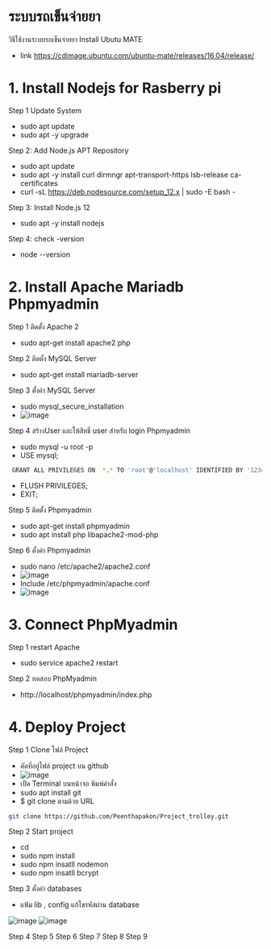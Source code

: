 # ระบบรถเข็นจ่ายยา
วิธีใช้งานระบบรถเข็นจ่ายยา
Install Ubutu MATE 
- link https://cdimage.ubuntu.com/ubuntu-mate/releases/16.04/release/
# 1. Install Nodejs  for  Rasberry pi 
Step 1 Update System
- sudo apt update
- sudo apt -y upgrade

Step 2: Add Node.js APT Repository
- sudo apt update
- sudo apt -y install curl dirmngr apt-transport-https lsb-release ca-certificates
- curl -sL https://deb.nodesource.com/setup_12.x | sudo -E bash -

Step 3: Install Node.js 12 
- sudo apt -y install nodejs

Step 4: check -version
- node --version
# 2. Install Apache Mariadb Phpmyadmin
Step 1 ติดตั้ง Apache 2 
- sudo apt-get install apache2 php 

Step 2 ติดตั้ง MySQL Server
- sudo apt-get install mariadb-server

Step 3 ตั้งค่า MySQL Server
- sudo mysql_secure_installation
- ![image](https://user-images.githubusercontent.com/73109808/119920829-27956080-bf97-11eb-8eda-331ae2ece5b5.png)

Step 4 สร้างUser และให้สิทธิ์ user สำหรับ login Phpmyadmin
- sudo mysql -u root -p
- USE mysql;
```bash
 GRANT ALL PRIVILEGES ON  *.* TO 'root'@'localhost' IDENTIFIED BY '123456' WITH GRANT OPTION;
```
- FLUSH PRIVILEGES;
- EXIT;

Step 5 ติดตั้ง Phpmyadmin
- sudo apt-get install phpmyadmin
- sudo apt install php libapache2-mod-php

Step 6 ตั้งค่า Phpmyadmin
- sudo nano /etc/apache2/apache2.conf
- ![image](https://user-images.githubusercontent.com/73109808/119921286-ecdff800-bf97-11eb-9b52-5dd6b0b74144.png)
- Include /etc/phpmyadmin/apache.conf
- ![image](https://user-images.githubusercontent.com/73109808/119921356-0c772080-bf98-11eb-8cfe-e94ad7d3fb46.png)

# 3. Connect PhpMyadmin
Step 1 restart Apache
- sudo service apache2 restart

Step 2 ทดสอบ PhpMyadmin
- http://localhost/phpmyadmin/index.php

# 4. Deploy Project
Step 1 Clone ไฟล์ Project 
- คัดที่อยู่ไฟล์ project บน github
- ![image](https://user-images.githubusercontent.com/73109808/119922222-95db2280-bf99-11eb-9de7-632940c4d7cc.png)
- เปิด Terminal บนหน้าจอ พิมพ์คำสั่ง
- sudo apt install git 
- $ git clone ตามด้วย URL
```bash
git clone https://github.com/Peenthapakon/Project_trolley.git
```
  
Step 2 Start project
- cd 
- sudo npm install 
- sudo npm insatll nodemon
- sudo npm insatll bcrypt

Step 3 ตั้งค่า databases 
- แฟ้ม lib , config แก้ไขรหัสผ่าน database 

![image](https://user-images.githubusercontent.com/73109808/119989096-ff3a5000-bff0-11eb-926f-9bb290438ecb.png)
![image](https://user-images.githubusercontent.com/73109808/119989191-18db9780-bff1-11eb-9b78-79d1379cc6a8.png)



Step 4 
Step 5 
Step 6 
Step 7 
Step 8 
Step 9 


